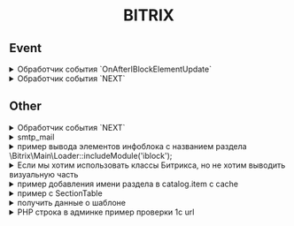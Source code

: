<div style="text-align: center">
    <h1>BITRIX</h1>
</div>

## Event
<details>
<summary>Обработчик события `OnAfterIBlockElementUpdate`
</summary>

[OnAfterIBlockElementUpdate](event/OnAfterIBlockElementUpdate.php)

### Основные функции
1. **Проверка инфоблока**: Скрипт работает только с элементами инфоблока с ID = 8 (например, инфоблок "Новости").
2. **Извлечение изображений**: Скрипт ищет в поле `DETAIL_TEXT` теги `<img>` с изображениями, закодированными в
   формате Base64.
3. **Сохранение изображений**: Изображения декодируются из Base64 и сохраняются на сервере в директории
   `upload/news/{ID элемента}/`.
4. **Обновление текста**: После сохранения изображений, ссылки на них в поле `DETAIL_TEXT` заменяются на пути к
   сохраненным файлам.
5. **Очистка старых изображений**: Скрипт удаляет изображения из директории, которые больше не упоминаются в поле
   `DETAIL_TEXT`.

</details>


<details>
  <summary>Обработчик события `NEXT`</summary>
</details>

## Other
<details>
  <summary>Обработчик события `NEXT`</summary>

[logger](logger/logger.php)
</details>


<details>
  <summary>smtp_mail</summary>

[smpt_mail](smtp_mail)
</details>


<details>
  <summary>пример вывода элементов инфоблока с названием раздела \Bitrix\Main\Loader::includeModule('iblock');</summary>

```php
\Bitrix\Main\Loader::includeModule('iblock');
     function apiGetData($url)
         //подключение и декодирование API ссылки
     {
         $data = file_get_contents($url);
         $characters = json_decode($data, true);
         return $characters;
     }

     $iblockId = 'tasks';
     $arSelect = array(
         'ID',
         'ACTIVE',
         'NAME',
         'IBLOCK_CODE',
         'PROPERTY_SLIDE_SHOW_CONDITION',
         'PROPERTY_SLIDE_SHOW_DAY',
         'PROPERTY_API_SLIDE',
         'PROPERTY_TYPE_COUNT',
         'IBLOCK_SECTION_ID',
     );
     $arFilter = array("IBLOCK_CODE" => $iblockId);
     $res = \CIBlockElement::GetList(array(), $arFilter, false, false, $arSelect);

     $arResult = array();

     $cacheTime = 60*60*12; // время кеширования в секундах
     $cacheId = 'cache_api_tasks'; // уникальный идентификатор кеша

     $obCache = \Bitrix\Main\Data\Cache::createInstance();
     if($obCache->InitCache($cacheTime, $cacheId))
     {
         return $arResult = $obCache->GetVars();
     }elseif($obCache->StartDataCache())
     {
         while ($arFields = $res->GetNext())
         {
             $sectionId = $arFields['IBLOCK_SECTION_ID'];
             $sectionRes = \CIBlockSection::GetList(array(), array('ID' => $sectionId));
             $sectionFields = $sectionRes->GetNext();
             $arFields['SECTION_NAME'] = $sectionFields['NAME'];
             if (!empty($arFields['PROPERTY_API_SLIDE_VALUE']))
             {
                 $arFields['API_DATA'] = apiGetData($arFields['PROPERTY_API_SLIDE_VALUE']);
             }
             $arResult[] = $arFields;
         }
         $obCache->EndDataCache($arResult);

     }
     return $arResult;
```
</details>


<details>
  <summary>Если мы хотим использовать классы Битрикса, но не хотим выводить визуальную часть </summary>
    вместо подключения  вначале и  вконце

```
   require($_SERVER["DOCUMENT_ROOT"]."/bitrix/header.php");
   require($_SERVER["DOCUMENT_ROOT"]."/bitrix/footer.php");
```
можно просто подключить
```
   \Bitrix\Main\Loader; Loader::includeModule('iblock');
   require($_SERVER["DOCUMENT_ROOT"]."/bitrix/modules/main/include/prolog_after.php");
   require($_SERVER["DOCUMENT_ROOT"]."/bitrix/modules/main/include/prolog_before.php"); 
```
</details>


<details>
  <summary>пример добавления имени раздела в catalog.item  с cache</summary>

```
   ["IBLOCK_ID" => $sectionId];
       $arSelect = ['ID', 'NAME'];
       $sectionRes = \Bitrix\Iblock\SectionTable::getList([
           'filter' => $arFilter,
           'select' => $arSelect,
           'cache' => ['ttl' => 86400],
       ])->fetch();
       $arResult['ITEM']['SECTION_SAME'] = $sectionRes['NAME'];
```
</details>


<details>
  <summary>пример с SectionTable</summary>

```
	 $sectionRes = \Bitrix\Iblock\SectionTable::getList([
		'select' => ['ID', 'NAME'],
	])->fetchAll();
	foreach ($arResult['ITEMS'] as &$arItem)
	{
		foreach ($sectionRes as $section)
		{
			if ($section['ID'] == $arItem['IBLOCK_SECTION_ID'])
			{
				$arItem['SECTION_NAME'] = $section['NAME'];
			}
		}
		unset($arItem);
	}
```
</details>


<details>
  <summary>получить данные о шаблоне</summary>

```
 	bitrix/modules/main/classes/general/component_template.php
  	pr($this->__file);  745 row

```
</details>


<details>
  <summary>PHP строка в админке пример проверки 1с url	</summary>

```
   <?php
   $http = new Main\Web\HttpClient();
   $http->disableSslVerification();
   $http->setRedirect(false);
   $http->setHeader('Content-Type', 'application/json; charset=UTF-8');
   //		$http->setHeader('Authorization', 'Bearer nmDh27tpEWzhyi4');
   
   var_dump($http->post('http://89.108.118.100:31900/mixcar_ut_router/hs/reciever/mixcar_ut/',
       Main\Web\Json::encode($data, JSON_UNESCAPED_UNICODE)));
   
   var_dump($http->getError());
   ?>
```
</details>
